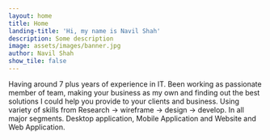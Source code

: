 ```yaml
---
layout: home
title: Home
landing-title: 'Hi, my name is Navil Shah'
description: Some description
image: assets/images/banner.jpg
author: Navil Shah
show_tile: false
---
```


Having around 7 plus years of experience in IT. Been working as passionate member of team, making your business as my own and finding out the best solutions I could help you provide to your clients and business. Using variety of skills from Research -> wireframe -> design -> develop. In all major segments. Desktop application, Mobile Application and Website and Web Application.

